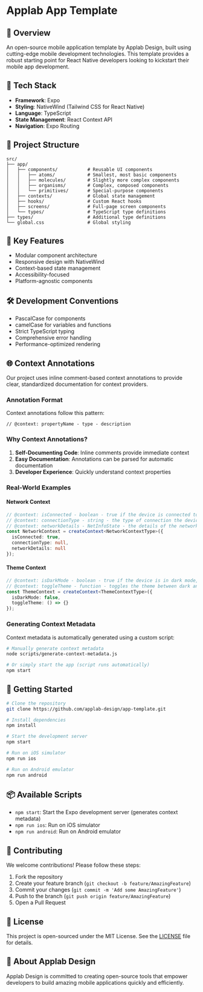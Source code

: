 # Applab App Template

## 🌟 Overview

An open-source mobile application template by Applab Design, built using cutting-edge mobile development technologies. This template provides a robust starting point for React Native developers looking to kickstart their mobile app development.

## 🚀 Tech Stack

- **Framework**: Expo
- **Styling**: NativeWind (Tailwind CSS for React Native)
- **Language**: TypeScript
- **State Management**: React Context API
- **Navigation**: Expo Routing

## 📂 Project Structure

```
src/
├── app/
│   ├── components/           # Reusable UI components
│   │   ├── atoms/            # Smallest, most basic components
│   │   ├── molecules/        # Slightly more complex components
│   │   ├── organisms/        # Complex, composed components
│   │   └── primitives/       # Special-purpose components
│   ├── contexts/             # Global state management
│   ├── hooks/                # Custom React hooks
│   ├── screens/              # Full-page screen components
│   └── types/                # TypeScript type definitions
├── types/                    # Additional type definitions
└── global.css                # Global styling
```

## 🔑 Key Features

- Modular component architecture
- Responsive design with NativeWind
- Context-based state management
- Accessibility-focused
- Platform-agnostic components

## 🛠 Development Conventions

- PascalCase for components
- camelCase for variables and functions
- Strict TypeScript typing
- Comprehensive error handling
- Performance-optimized rendering

## 🌐 Context Annotations

Our project uses inline comment-based context annotations to provide clear, standardized documentation for context providers.

### Annotation Format

Context annotations follow this pattern:
```
// @context: propertyName - type - description
```

### Why Context Annotations?

1. **Self-Documenting Code**: Inline comments provide immediate context
2. **Easy Documentation**: Annotations can be parsed for automatic documentation
3. **Developer Experience**: Quickly understand context properties

### Real-World Examples

#### Network Context
```typescript
// @context: isConnected - boolean - true if the device is connected to the internet, false otherwise
// @context: connectionType - string - the type of connection the device is using (wifi, cellular, etc.)
// @context: networkDetails - NetInfoState - the details of the network connection
const NetworkContext = createContext<NetworkContextType>({
  isConnected: true,
  connectionType: null,
  networkDetails: null
});
```

#### Theme Context
```typescript
// @context: isDarkMode - boolean - true if the device is in dark mode, false otherwise
// @context: toggleTheme - function - toggles the theme between dark and light
const ThemeContext = createContext<ThemeContextType>({
  isDarkMode: false,
  toggleTheme: () => {}
});
```

### Generating Context Metadata

Context metadata is automatically generated using a custom script:

```sh
# Manually generate context metadata
node scripts/generate-context-metadata.js

# Or simply start the app (script runs automatically)
npm start
```

## 🏁 Getting Started

```sh
# Clone the repository
git clone https://github.com/applab-design/app-template.git

# Install dependencies
npm install

# Start the development server
npm start

# Run on iOS simulator
npm run ios

# Run on Android emulator
npm run android
```

## 📦 Available Scripts

- `npm start`: Start the Expo development server (generates context metadata)
- `npm run ios`: Run on iOS simulator
- `npm run android`: Run on Android emulator

## 📝 Contributing

We welcome contributions! Please follow these steps:

1. Fork the repository
2. Create your feature branch (`git checkout -b feature/AmazingFeature`)
3. Commit your changes (`git commit -m 'Add some AmazingFeature'`)
4. Push to the branch (`git push origin feature/AmazingFeature`)
5. Open a Pull Request

## 📝 License

This project is open-sourced under the MIT License. See the [LICENSE](LICENSE) file for details.

## 🌈 About Applab Design

Applab Design is committed to creating open-source tools that empower developers to build amazing mobile applications quickly and efficiently.
